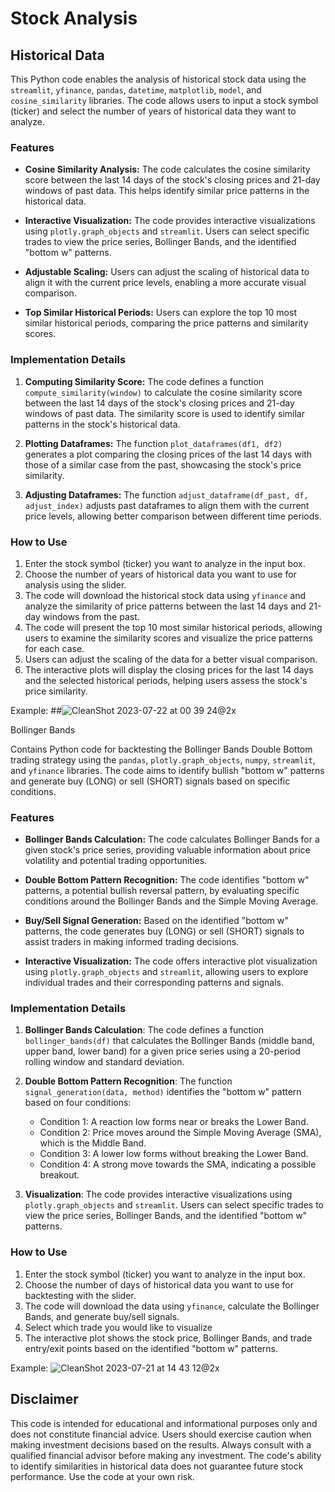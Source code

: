 # Stock Analysis 

## Historical Data

This Python code enables the analysis of historical stock data using the `streamlit`, `yfinance`, `pandas`, `datetime`, `matplotlib`, `model`, and `cosine_similarity` libraries. The code allows users to input a stock symbol (ticker) and select the number of years of historical data they want to analyze.

### Features

- **Cosine Similarity Analysis:** The code calculates the cosine similarity score between the last 14 days of the stock's closing prices and 21-day windows of past data. This helps identify similar price patterns in the historical data.

- **Interactive Visualization:** The code provides interactive visualizations using `plotly.graph_objects` and `streamlit`. Users can select specific trades to view the price series, Bollinger Bands, and the identified "bottom w" patterns.

- **Adjustable Scaling:** Users can adjust the scaling of historical data to align it with the current price levels, enabling a more accurate visual comparison.

- **Top Similar Historical Periods:** Users can explore the top 10 most similar historical periods, comparing the price patterns and similarity scores.

### Implementation Details

1. **Computing Similarity Score:**
   The code defines a function `compute_similarity(window)` to calculate the cosine similarity score between the last 14 days of the stock's closing prices and 21-day windows of past data. The similarity score is used to identify similar patterns in the stock's historical data.

2. **Plotting Dataframes:**
   The function `plot_dataframes(df1, df2)` generates a plot comparing the closing prices of the last 14 days with those of a similar case from the past, showcasing the stock's price similarity.

3. **Adjusting Dataframes:**
   The function `adjust_dataframe(df_past, df, adjust_index)` adjusts past dataframes to align them with the current price levels, allowing better comparison between different time periods.

### How to Use

1. Enter the stock symbol (ticker) you want to analyze in the input box.
2. Choose the number of years of historical data you want to use for analysis using the slider.
3. The code will download the historical stock data using `yfinance` and analyze the similarity of price patterns between the last 14 days and 21-day windows from the past.
4. The code will present the top 10 most similar historical periods, allowing users to examine the similarity scores and visualize the price patterns for each case.
5. Users can adjust the scaling of the data for a better visual comparison.
6. The interactive plots will display the closing prices for the last 14 days and the selected historical periods, helping users assess the stock's price similarity.

Example:
##![CleanShot 2023-07-22 at 00 39 24@2x](https://github.com/adigoel4/stockAnalysis/assets/115904374/44abf41d-15ca-42ae-83ef-7cb291445573)

 Bollinger Bands

Contains Python code for backtesting the Bollinger Bands Double Bottom trading strategy using the `pandas`, `plotly.graph_objects`, `numpy`, `streamlit`, and `yfinance` libraries. The code aims to identify bullish "bottom w" patterns and generate buy (LONG) or sell (SHORT) signals based on specific conditions.

### Features

- **Bollinger Bands Calculation:** The code calculates Bollinger Bands for a given stock's price series, providing valuable information about price volatility and potential trading opportunities.

- **Double Bottom Pattern Recognition:** The code identifies "bottom w" patterns, a potential bullish reversal pattern, by evaluating specific conditions around the Bollinger Bands and the Simple Moving Average.

- **Buy/Sell Signal Generation:** Based on the identified "bottom w" patterns, the code generates buy (LONG) or sell (SHORT) signals to assist traders in making informed trading decisions.

- **Interactive Visualization:** The code offers interactive plot visualization using `plotly.graph_objects` and `streamlit`, allowing users to explore individual trades and their corresponding patterns and signals.

### Implementation Details

1. **Bollinger Bands Calculation**: The code defines a function `bollinger_bands(df)` that calculates the Bollinger Bands (middle band, upper band, lower band) for a given price series using a 20-period rolling window and standard deviation.

2. **Double Bottom Pattern Recognition**: The function `signal_generation(data, method)` identifies the "bottom w" pattern based on four conditions:
   - Condition 1: A reaction low forms near or breaks the Lower Band.
   - Condition 2: Price moves around the Simple Moving Average (SMA), which is the Middle Band.
   - Condition 3: A lower low forms without breaking the Lower Band.
   - Condition 4: A strong move towards the SMA, indicating a possible breakout.

3. **Visualization**: The code provides interactive visualizations using `plotly.graph_objects` and `streamlit`. Users can select specific trades to view the price series, Bollinger Bands, and the identified "bottom w" patterns.

### How to Use

1. Enter the stock symbol (ticker) you want to analyze in the input box.
2. Choose the number of days of historical data you want to use for backtesting with the slider.
3. The code will download the data using `yfinance`, calculate the Bollinger Bands, and generate buy/sell signals.
4. Select which trade you would like to visualize
5. The interactive plot shows the stock price, Bollinger Bands, and trade entry/exit points based on the identified "bottom w" patterns.

Example: 
![CleanShot 2023-07-21 at 14 43 12@2x](https://github.com/adigoel4/stockAnalysis/assets/115904374/cc8573de-fd73-4973-bf56-e618227993a5)

## Disclaimer

This code is intended for educational and informational purposes only and does not constitute financial advice. Users should exercise caution when making investment decisions based on the results. Always consult with a qualified financial advisor before making any investment. The code's ability to identify similarities in historical data does not guarantee future stock performance. Use the code at your own risk.


